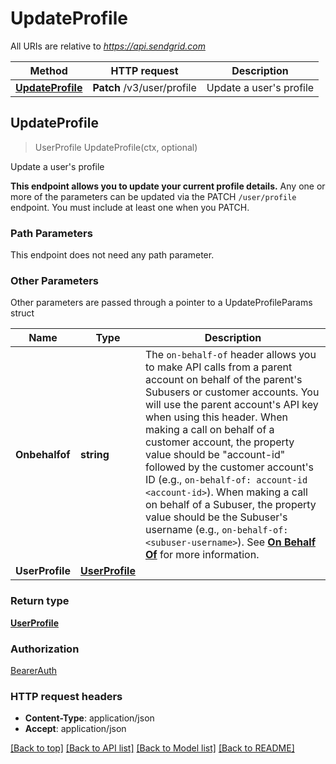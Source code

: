 # UpdateProfile

All URIs are relative to *https://api.sendgrid.com*

Method | HTTP request | Description
------------- | ------------- | -------------
[**UpdateProfile**](UpdateProfile.md#UpdateProfile) | **Patch** /v3/user/profile | Update a user&#39;s profile



## UpdateProfile

> UserProfile UpdateProfile(ctx, optional)

Update a user's profile

**This endpoint allows you to update your current profile details.**  Any one or more of the parameters can be updated via the PATCH `/user/profile` endpoint. You must include at least one when you PATCH.

### Path Parameters

This endpoint does not need any path parameter.

### Other Parameters

Other parameters are passed through a pointer to a UpdateProfileParams struct


Name | Type | Description
------------- | ------------- | -------------
**Onbehalfof** | **string** | The `on-behalf-of` header allows you to make API calls from a parent account on behalf of the parent's Subusers or customer accounts. You will use the parent account's API key when using this header. When making a call on behalf of a customer account, the property value should be \"account-id\" followed by the customer account's ID (e.g., `on-behalf-of: account-id <account-id>`). When making a call on behalf of a Subuser, the property value should be the Subuser's username (e.g., `on-behalf-of: <subuser-username>`). See [**On Behalf Of**](https://docs.sendgrid.com/api-reference/how-to-use-the-sendgrid-v3-api/on-behalf-of) for more information.
**UserProfile** | [**UserProfile**](UserProfile.md) | 

### Return type

[**UserProfile**](UserProfile.md)

### Authorization

[BearerAuth](../README.md#BearerAuth)

### HTTP request headers

- **Content-Type**: application/json
- **Accept**: application/json

[[Back to top]](#) [[Back to API list]](../README.md#documentation-for-api-endpoints)
[[Back to Model list]](../README.md#documentation-for-models)
[[Back to README]](../README.md)

